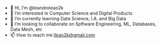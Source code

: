 - 👋 Hi, I’m @leandroleao2k
- 👀 I’m interested in Computer Science and Digital Products
- 🌱 I’m currently learning Data Science, I.A. and Big Data
- 💞️ I’m looking to collaborate on Spftware Engineering, ML, Databases, Data Mesh, etc
- 📫 How to reach me lleao2k@gmail.com

<!---
leandroleao2k/leandroleao2k is a ✨ special ✨ repository because its `README.md` (this file) appears on your GitHub profile.
You can click the Preview link to take a look at your changes.
--->
